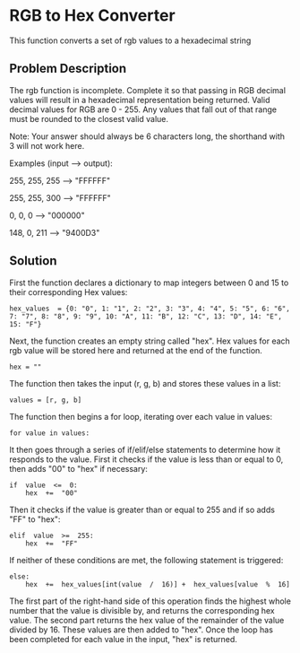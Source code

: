 # RGB to Hex Converter

This function converts a set of rgb values to a hexadecimal string

## Problem Description

The rgb function is incomplete. Complete it so that passing in RGB decimal values will result in a hexadecimal representation being returned. Valid decimal values for RGB are 0 - 255. Any values that fall out of that range must be rounded to the closest valid value.

Note: Your answer should always be 6 characters long, the shorthand with 3 will not work here.

Examples (input --> output):

255, 255, 255 --> "FFFFFF"

255, 255, 300 --> "FFFFFF"

0, 0, 0 --> "000000"

148, 0, 211 --> "9400D3"

## Solution

First the function declares a dictionary to map integers between 0 and 15 to their corresponding Hex values:

    hex_values  = {0: "0", 1: "1", 2: "2", 3: "3", 4: "4", 5: "5", 6: "6", 7: "7", 8: "8", 9: "9", 10: "A", 11: "B", 12: "C", 13: "D", 14: "E", 15: "F"}

Next, the function creates an empty string called "hex". Hex values for each rgb value will be stored here and returned at the end of the function.

    hex = ""

The function then takes the input (r, g, b) and stores these values in a list:

 `values = [r, g, b]`
 
 The function then begins a for loop, iterating over each value in values:

    for value in values:

It then goes through a series of if/elif/else statements to determine how it responds to the value. First it checks if the value is less than or equal to 0, then adds "00" to "hex" if necessary:

    if  value  <=  0:
	    hex  +=  "00"

Then it checks if the value is greater than or equal to 255 and if so adds "FF" to "hex":

    elif  value  >=  255:
	    hex  +=  "FF"

If neither of these conditions are met, the following statement is triggered:

    else:
	    hex  +=  hex_values[int(value  /  16)] +  hex_values[value  %  16]
 
 The first part of the right-hand side of this operation finds the highest whole number that the value is divisible by, and returns the corresponding hex value. The second part returns the hex value of the remainder of the value divided by 16. These values are then added to "hex". Once the loop has been completed for each value in the input, "hex" is returned.